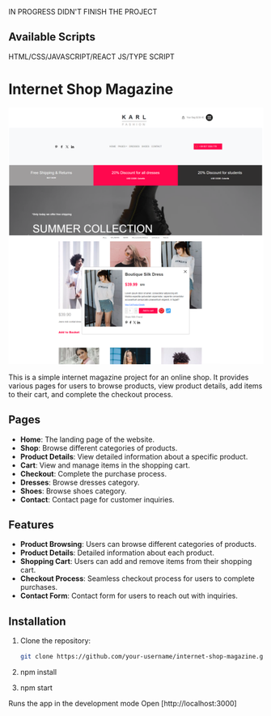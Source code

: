  IN PROGRESS
 DIDN'T FINISH THE PROJECT

## Available Scripts

HTML/CSS/JAVASCRIPT/REACT JS/TYPE SCRIPT

# Internet Shop Magazine

![cover foto](cover.png)
![products foto](products.png)

This is a simple internet magazine project for an online shop. It provides various pages for users to browse products, view product details, add items to their cart, and complete the checkout process.

## Pages

- **Home**: The landing page of the website.
- **Shop**: Browse different categories of products.
- **Product Details**: View detailed information about a specific product.
- **Cart**: View and manage items in the shopping cart.
- **Checkout**: Complete the purchase process.
- **Dresses**: Browse dresses category.
- **Shoes**: Browse shoes category.
- **Contact**: Contact page for customer inquiries.

## Features

- **Product Browsing**: Users can browse different categories of products.
- **Product Details**: Detailed information about each product.
- **Shopping Cart**: Users can add and remove items from their shopping cart.
- **Checkout Process**: Seamless checkout process for users to complete purchases.
- **Contact Form**: Contact form for users to reach out with inquiries.

## Installation

1. Clone the repository:

   ```bash
   git clone https://github.com/your-username/internet-shop-magazine.git

2.   npm install

3.   npm start

   Runs the app in the development mode
    Open [http://localhost:3000]